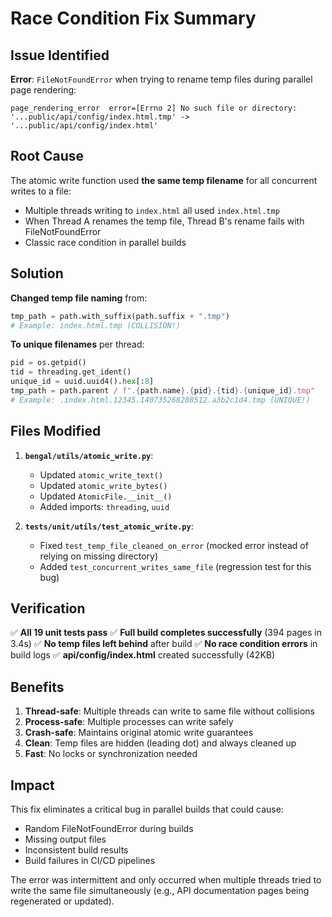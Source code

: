 # Race Condition Fix Summary

## Issue Identified

**Error**: `FileNotFoundError` when trying to rename temp files during parallel page rendering:
```
page_rendering_error  error=[Errno 2] No such file or directory:
'...public/api/config/index.html.tmp' -> '...public/api/config/index.html'
```

## Root Cause

The atomic write function used **the same temp filename** for all concurrent writes to a file:
- Multiple threads writing to `index.html` all used `index.html.tmp`
- When Thread A renames the temp file, Thread B's rename fails with FileNotFoundError
- Classic race condition in parallel builds

## Solution

**Changed temp file naming** from:
```python
tmp_path = path.with_suffix(path.suffix + ".tmp")
# Example: index.html.tmp (COLLISION!)
```

**To unique filenames** per thread:
```python
pid = os.getpid()
tid = threading.get_ident()
unique_id = uuid.uuid4().hex[:8]
tmp_path = path.parent / f".{path.name}.{pid}.{tid}.{unique_id}.tmp"
# Example: .index.html.12345.140735268288512.a3b2c1d4.tmp (UNIQUE!)
```

## Files Modified

1. **`bengal/utils/atomic_write.py`**:
   - Updated `atomic_write_text()`
   - Updated `atomic_write_bytes()`
   - Updated `AtomicFile.__init__()`
   - Added imports: `threading`, `uuid`

2. **`tests/unit/utils/test_atomic_write.py`**:
   - Fixed `test_temp_file_cleaned_on_error` (mocked error instead of relying on missing directory)
   - Added `test_concurrent_writes_same_file` (regression test for this bug)

## Verification

✅ **All 19 unit tests pass**
✅ **Full build completes successfully** (394 pages in 3.4s)
✅ **No temp files left behind** after build
✅ **No race condition errors** in build logs
✅ **api/config/index.html** created successfully (42KB)

## Benefits

1. **Thread-safe**: Multiple threads can write to same file without collisions
2. **Process-safe**: Multiple processes can write safely
3. **Crash-safe**: Maintains original atomic write guarantees
4. **Clean**: Temp files are hidden (leading dot) and always cleaned up
5. **Fast**: No locks or synchronization needed

## Impact

This fix eliminates a critical bug in parallel builds that could cause:
- Random FileNotFoundError during builds
- Missing output files
- Inconsistent build results
- Build failures in CI/CD pipelines

The error was intermittent and only occurred when multiple threads tried to write the same file simultaneously (e.g., API documentation pages being regenerated or updated).
